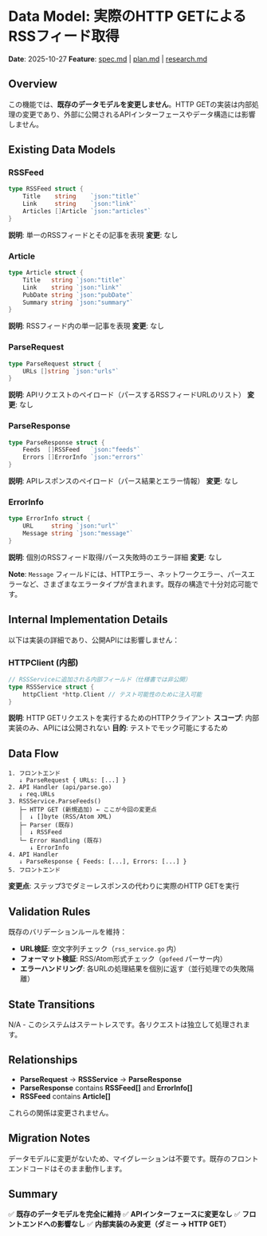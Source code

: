 # Data Model: 実際のHTTP GETによるRSSフィード取得

**Date**: 2025-10-27
**Feature**: [spec.md](spec.md) | [plan.md](plan.md) | [research.md](research.md)

## Overview

この機能では、**既存のデータモデルを変更しません**。HTTP GETの実装は内部処理の変更であり、外部に公開されるAPIインターフェースやデータ構造には影響しません。

## Existing Data Models

### RSSFeed

```go
type RSSFeed struct {
    Title    string    `json:"title"`
    Link     string    `json:"link"`
    Articles []Article `json:"articles"`
}
```

**説明**: 単一のRSSフィードとその記事を表現
**変更**: なし

### Article

```go
type Article struct {
    Title   string `json:"title"`
    Link    string `json:"link"`
    PubDate string `json:"pubDate"`
    Summary string `json:"summary"`
}
```

**説明**: RSSフィード内の単一記事を表現
**変更**: なし

### ParseRequest

```go
type ParseRequest struct {
    URLs []string `json:"urls"`
}
```

**説明**: APIリクエストのペイロード（パースするRSSフィードURLのリスト）
**変更**: なし

### ParseResponse

```go
type ParseResponse struct {
    Feeds  []RSSFeed   `json:"feeds"`
    Errors []ErrorInfo `json:"errors"`
}
```

**説明**: APIレスポンスのペイロード（パース結果とエラー情報）
**変更**: なし

### ErrorInfo

```go
type ErrorInfo struct {
    URL     string `json:"url"`
    Message string `json:"message"`
}
```

**説明**: 個別のRSSフィード取得/パース失敗時のエラー詳細
**変更**: なし

**Note**: `Message` フィールドには、HTTPエラー、ネットワークエラー、パースエラーなど、さまざまなエラータイプが含まれます。既存の構造で十分対応可能です。

## Internal Implementation Details

以下は実装の詳細であり、公開APIには影響しません：

### HTTPClient (内部)

```go
// RSSServiceに追加される内部フィールド（仕様書では非公開）
type RSSService struct {
    httpClient *http.Client // テスト可能性のために注入可能
}
```

**説明**: HTTP GETリクエストを実行するためのHTTPクライアント
**スコープ**: 内部実装のみ、APIには公開されない
**目的**: テストでモック可能にするため

## Data Flow

```text
1. フロントエンド
   ↓ ParseRequest { URLs: [...] }
2. API Handler (api/parse.go)
   ↓ req.URLs
3. RSSService.ParseFeeds()
   ├─ HTTP GET (新規追加) ← ここが今回の変更点
   │  ↓ []byte (RSS/Atom XML)
   ├─ Parser (既存)
   │  ↓ RSSFeed
   └─ Error Handling (既存)
      ↓ ErrorInfo
4. API Handler
   ↓ ParseResponse { Feeds: [...], Errors: [...] }
5. フロントエンド
```

**変更点**: ステップ3でダミーレスポンスの代わりに実際のHTTP GETを実行

## Validation Rules

既存のバリデーションルールを維持：

- **URL検証**: 空文字列チェック（`rss_service.go` 内）
- **フォーマット検証**: RSS/Atom形式チェック（`gofeed` パーサー内）
- **エラーハンドリング**: 各URLの処理結果を個別に返す（並行処理での失敗隔離）

## State Transitions

N/A - このシステムはステートレスです。各リクエストは独立して処理されます。

## Relationships

- **ParseRequest** → **RSSService** → **ParseResponse**
- **ParseResponse** contains **RSSFeed[]** and **ErrorInfo[]**
- **RSSFeed** contains **Article[]**

これらの関係は変更されません。

## Migration Notes

データモデルに変更がないため、マイグレーションは不要です。既存のフロントエンドコードはそのまま動作します。

## Summary

✅ **既存のデータモデルを完全に維持**
✅ **APIインターフェースに変更なし**
✅ **フロントエンドへの影響なし**
✅ **内部実装のみ変更（ダミー → HTTP GET）**